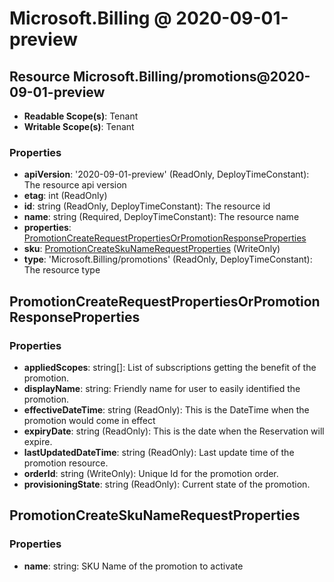 # Microsoft.Billing @ 2020-09-01-preview

## Resource Microsoft.Billing/promotions@2020-09-01-preview
* **Readable Scope(s)**: Tenant
* **Writable Scope(s)**: Tenant
### Properties
* **apiVersion**: '2020-09-01-preview' (ReadOnly, DeployTimeConstant): The resource api version
* **etag**: int (ReadOnly)
* **id**: string (ReadOnly, DeployTimeConstant): The resource id
* **name**: string (Required, DeployTimeConstant): The resource name
* **properties**: [PromotionCreateRequestPropertiesOrPromotionResponseProperties](#promotioncreaterequestpropertiesorpromotionresponseproperties)
* **sku**: [PromotionCreateSkuNameRequestProperties](#promotioncreateskunamerequestproperties) (WriteOnly)
* **type**: 'Microsoft.Billing/promotions' (ReadOnly, DeployTimeConstant): The resource type

## PromotionCreateRequestPropertiesOrPromotionResponseProperties
### Properties
* **appliedScopes**: string[]: List of subscriptions getting the benefit of the promotion.
* **displayName**: string: Friendly name for user to easily identified the promotion.
* **effectiveDateTime**: string (ReadOnly): This is the DateTime when the promotion would come in effect
* **expiryDate**: string (ReadOnly): This is the date when the Reservation will expire.
* **lastUpdatedDateTime**: string (ReadOnly): Last update time of the promotion resource.
* **orderId**: string (WriteOnly): Unique Id for the promotion order.
* **provisioningState**: string (ReadOnly): Current state of the promotion.

## PromotionCreateSkuNameRequestProperties
### Properties
* **name**: string: SKU Name of the promotion to activate

